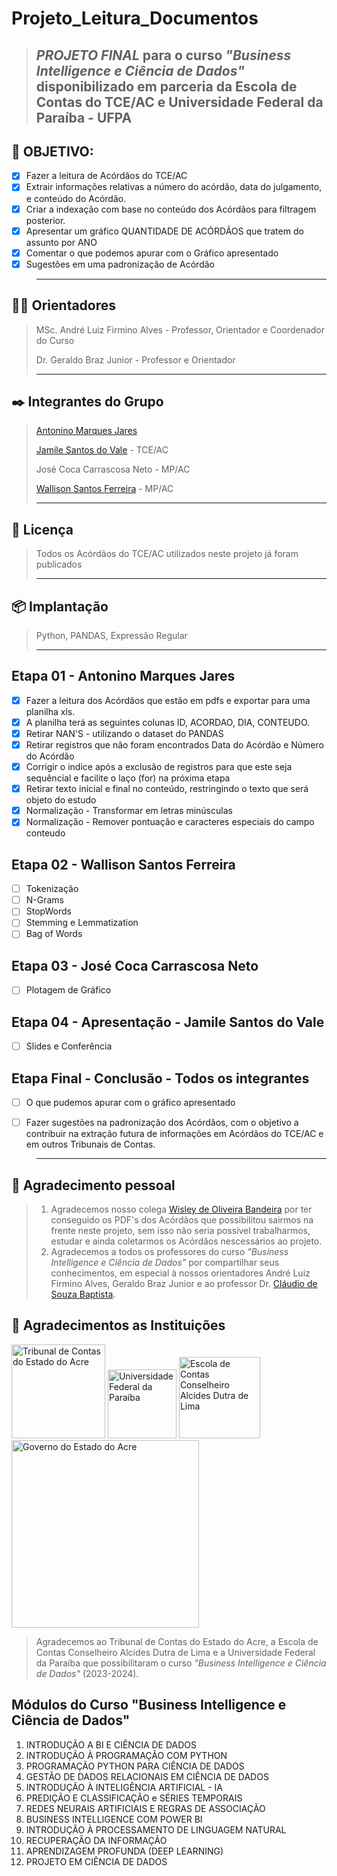 # Projeto_Leitura_Documentos #
>*PROJETO FINAL* para o curso *"Business Intelligence e Ciência de Dados"* disponibilizado em parceria da Escola de Contas do TCE/AC e Universidade Federal da Paraíba - UFPA
>-----------

## 🚀 OBJETIVO:
- [x] Fazer a leitura de Acórdãos do TCE/AC 
- [x] Extrair informações relativas a número do acórdão, data do julgamento, e conteúdo do Acórdão.
- [X] Criar a indexação com base no conteúdo dos Acórdãos para filtragem posterior.
- [X] Apresentar um gráfico QUANTIDADE DE ACÓRDÃOS que tratem do assunto por ANO
- [X] Comentar o que podemos apurar com o Gráfico apresentado
- [X] Sugestões em uma padronização de Acórdão 
>-----------

## 👨‍🏫 Orientadores
>
> MSc. André Luiz Firmino Alves - Professor, Orientador e Coordenador do Curso
>
> Dr. Geraldo Braz Junior - Professor e Orientador
>
>-----------

## ✒️ Integrantes do Grupo
>
> [Antonino Marques Jares](https://www.linkedin.com/in/antonino-marques-jares-b447a734/)
>
> [Jamile Santos do Vale](https://www.linkedin.com/in/jamille-santos-3a9b76183/?originalSubdomain=br)  - TCE/AC
>
> José Coca Carrascosa Neto - MP/AC
>
> [Wallison Santos Ferreira](https://www.linkedin.com/in/wallisonferreira09/) - MP/AC
>
>-----------
## 📄 Licença
> Todos os Acórdãos do TCE/AC utilizados neste projeto já foram publicados
> 
>-----------

## 📦 Implantação
> Python, PANDAS, Expressão Regular
>
>-----------

## Etapa 01 - Antonino Marques Jares
- [X] Fazer a leitura dos Acórdãos que estão em pdfs e exportar para uma planilha xls.
- [X] A planilha terá as seguintes colunas ID, ACORDAO, DIA, CONTEUDO.
- [X] Retirar NAN'S - utilizando o dataset do PANDAS
- [X] Retirar registros que não foram encontrados Data do Acórdão e Número do Acórdão
- [X] Corrigir o indice após a exclusão de registros para que este seja sequêncial e facilite o laço (for) na próxima etapa
- [X] Retirar texto inicial e final no conteúdo, restringindo o texto que será objeto do estudo
- [X] Normalização - Transformar em letras minúsculas
- [X] Normalização - Remover pontuação e caracteres especiais do campo conteudo
## Etapa 02 - Wallison Santos Ferreira
- [ ] Tokenização
- [ ] N-Grams
- [ ] StopWords
- [ ] Stemming e Lemmatization
- [ ] Bag of Words
## Etapa 03 - José Coca Carrascosa Neto
- [ ] Plotagem de Gráfico
## Etapa 04 - Apresentação - Jamile Santos do Vale
- [ ] Slides e Conferência 
## Etapa Final - Conclusão - Todos os integrantes
- [ ] O que pudemos apurar com o gráfico apresentado
- [ ] Fazer sugestões na padronização dos Acórdãos, com o objetivo a contribuir na extração futura de informações em Acórdãos do TCE/AC e em outros Tribunais de Contas.


>-----------
## 🎁 Agradecimento pessoal
> 1) Agradecemos nosso colega [Wisley de Oliveira Bandeira](https://www.linkedin.com/in/wisleybandeira/) por ter conseguido os PDF's dos Acórdãos que possibilitou sairmos na frente neste projeto, sem isso não seria possível trabalharmos, estudar e ainda coletarmos os Acórdãos nescessários ao projeto.
> 2) Agradecemos a todos os professores do curso *"Business Intelligence e Ciência de Dados"* por compartilhar seus conhecimentos, em especial à nossos orientadores André Luiz Firmino Alves, Geraldo Braz Junior e ao professor Dr. [Cláudio de Souza Baptista](https://www.linkedin.com/in/claudio-de-souza-baptista-07257721a/).
> 
## 🎁 Agradecimentos as Instituições
[<img src= "https://tceac.tc.br/site/wp-content/uploads/2023/05/LOGO-VERSAO-PREFERENCIAL.png" width="150" alt="Tribunal de Contas do Estado do Acre"/>](https://tceac.tc.br/site/)
[<img src= "https://www.ufpb.br/ufpb/image-base/brasaooficial.png/@@images/1abe9a91-1d77-4443-898e-f14c006fbc43.png" width="110" alt="Universidade Federal da Paraíba"/>](https://www.ufpb.br/)
[<img src= "https://moodle.tceac.tc.br/pluginfile.php/1/theme_adaptable/favicon/1706543109/WhatsApp%20Image%202020-01-30%20at%2009.49.09.jpeg" width="130" alt="Escola de Contas Conselheiro Alcides Dutra de Lima"/>](https://moodle.tceac.tc.br/)
[<img src= "https://iconape.com/wp-content/files/sm/153655/png/brasao-do-estado-do-acre-logo.png" width="300" alt="Governo do Estado do Acre"/>](https://estado.ac.gov.br/)
> Agradecemos ao Tribunal de Contas do Estado do Acre, a Escola de Contas Conselheiro Alcides Dutra de Lima e a Universidade Federal da Paraíba que possibilitaram o curso *"Business Intelligence e Ciência de Dados"* (2023-2024).
>
## Módulos do Curso "Business Intelligence e Ciência de Dados"
1. INTRODUÇÃO A BI E CIÊNCIA DE DADOS 
2. INTRODUÇÃO À PROGRAMAÇÃO COM PYTHON 
3. PROGRAMAÇÃO PYTHON PARA CIÊNCIA DE DADOS 
4. GESTÃO DE DADOS RELACIONAIS EM CIÊNCIA DE DADOS 
5. INTRODUÇÃO À INTELIGÊNCIA ARTIFICIAL - IA 
6. PREDIÇÃO E CLASSIFICAÇÃO e SÉRIES TEMPORAIS 
7. REDES NEURAIS ARTIFICIAIS E REGRAS DE ASSOCIAÇÃO 
8. BUSINESS INTELLIGENCE COM POWER BI 
9. INTRODUÇÃO À PROCESSAMENTO DE LINGUAGEM NATURAL 
10. RECUPERAÇÃO DA INFORMAÇÃO
11. APRENDIZAGEM PROFUNDA (DEEP LEARNING) 
12. PROJETO EM CIÊNCIA DE DADOS



